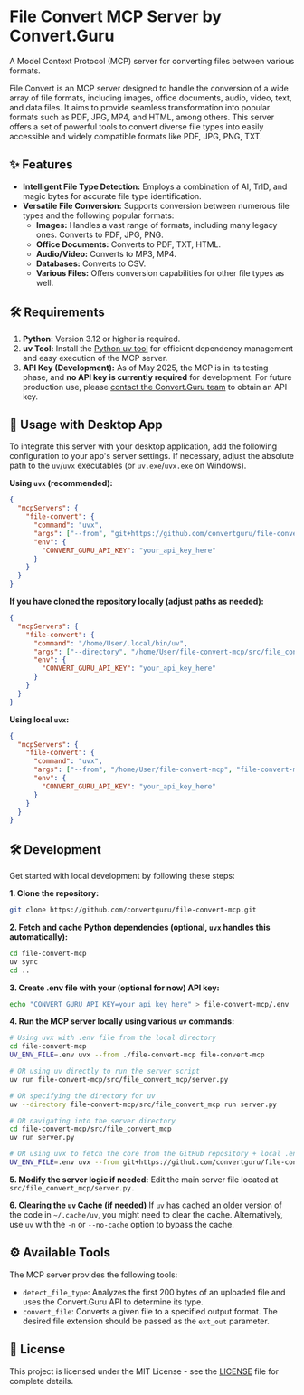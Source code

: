 # File Convert MCP Server by Convert.Guru

A Model Context Protocol (MCP) server for converting files between various formats.

File Convert is an MCP server designed to handle the conversion of a wide array of file formats, including images, office documents, audio, video, text, and data files. It aims to provide seamless transformation into popular formats such as PDF, JPG, MP4, and HTML, among others. This server offers a set of powerful tools to convert diverse file types into easily accessible and widely compatible formats like PDF, JPG, PNG, TXT.

## ✨ Features

- **Intelligent File Type Detection:** Employs a combination of AI, TrID, and magic bytes for accurate file type identification.
- **Versatile File Conversion:** Supports conversion between numerous file types and the following popular formats:
    - **Images:** Handles a vast range of formats, including many legacy ones. Converts to PDF, JPG, PNG.
    - **Office Documents:** Converts to PDF, TXT, HTML.
    - **Audio/Video:** Converts to MP3, MP4.
    - **Databases:** Converts to CSV.
    - **Various Files:** Offers conversion capabilities for other file types as well.

## 🛠️ Requirements

1. **Python:** Version 3.12 or higher is required.
2. **uv Tool:** Install the [Python uv tool](https://docs.astral.sh/uv/getting-started/installation/) for efficient dependency management and easy execution of the MCP server.
3. **API Key (Development):** As of May 2025, the MCP is in its testing phase, and **no API key is currently required** for development. For future production use, please [contact the Convert.Guru team](https://convert.guru/contact) to obtain an API key.

## 🚀 Usage with Desktop App

To integrate this server with your desktop application, add the following configuration to your app's server settings. If necessary, adjust the absolute path to the `uv`/`uvx` executables (or `uv.exe`/`uvx.exe` on Windows).

**Using `uvx` (recommended):**

```json
{
  "mcpServers": {
    "file-convert": {
      "command": "uvx",
      "args": ["--from", "git+https://github.com/convertguru/file-convert-mcp.git", "file-convert-mcp"],
      "env": {
        "CONVERT_GURU_API_KEY": "your_api_key_here"
      }
    }
  }
}
```

**If you have cloned the repository locally (adjust paths as needed):**

```json
{
  "mcpServers": {
    "file-convert": {
      "command": "/home/User/.local/bin/uv",
      "args": ["--directory", "/home/User/file-convert-mcp/src/file_convert_mcp", "run", "server.py"],
      "env": {
        "CONVERT_GURU_API_KEY": "your_api_key_here"
      }
    }
  }
}
```

**Using local `uvx`:**

```json
{
  "mcpServers": {
    "file-convert": {
      "command": "uvx",
      "args": ["--from", "/home/User/file-convert-mcp", "file-convert-mcp"],
      "env": {
        "CONVERT_GURU_API_KEY": "your_api_key_here"
      }
    }
  }
}
```

## 🛠️ Development

Get started with local development by following these steps:

**1. Clone the repository:**

```bash
git clone https://github.com/convertguru/file-convert-mcp.git
```

**2. Fetch and cache Python dependencies (optional, `uvx` handles this automatically):**

```bash
cd file-convert-mcp
uv sync
cd ..
```

**3. Create .env file with your (optional for now) API key:**

```bash
echo "CONVERT_GURU_API_KEY=your_api_key_here" > file-convert-mcp/.env
```

**4. Run the MCP server locally using various `uv` commands:**

```bash
# Using uvx with .env file from the local directory
cd file-convert-mcp
UV_ENV_FILE=.env uvx --from ./file-convert-mcp file-convert-mcp

# OR using uv directly to run the server script
uv run file-convert-mcp/src/file_convert_mcp/server.py

# OR specifying the directory for uv
uv --directory file-convert-mcp/src/file_convert_mcp run server.py

# OR navigating into the server directory
cd file-convert-mcp/src/file_convert_mcp
uv run server.py

# OR using uvx to fetch the core from the GitHub repository + local .env file
UV_ENV_FILE=.env uvx --from git+https://github.com/convertguru/file-convert-mcp.git file-convert-mcp
```

**5. Modify the server logic if needed:**
Edit the main server file located at `src/file_convert_mcp/server.py.`

**6. Clearing the `uv` Cache (if needed)**
If `uv` has cached an older version of the code in `~/.cache/uv`, you might need to clear the cache. Alternatively, use `uv` with the `-n` or `--no-cache` option to bypass the cache.

## ⚙️ Available Tools

The MCP server provides the following tools:

* `detect_file_type`: Analyzes the first 200 bytes of an uploaded file and uses the Convert.Guru API to determine its type.
* `convert_file`: Converts a given file to a specified output format. The desired file extension should be passed as the `ext_out` parameter.

## 📜 License

This project is licensed under the MIT License - see the [LICENSE](LICENSE) file for complete details.

